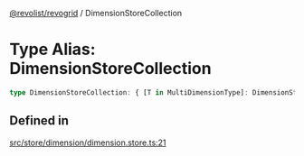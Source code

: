 [@revolist/revogrid](README.md) / DimensionStoreCollection

# Type Alias: DimensionStoreCollection

```ts
type DimensionStoreCollection: { [T in MultiDimensionType]: DimensionStore };
```

## Defined in

[src/store/dimension/dimension.store.ts:21](https://github.com/revolist/revogrid/blob/08de4537b2052abd86ff4eb5461780401e3c4fcb/src/store/dimension/dimension.store.ts#L21)
